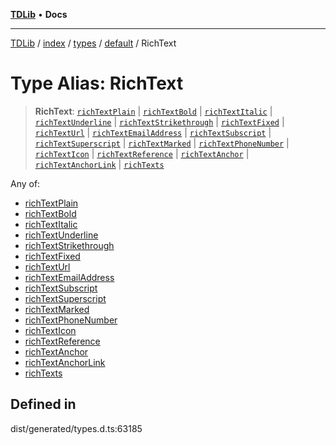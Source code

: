 [**TDLib**](../../../../../../README.md) • **Docs**

***

[TDLib](../../../../../../modules.md) / [index](../../../../../README.md) / [types](../../../README.md) / [default](../README.md) / RichText

# Type Alias: RichText

> **RichText**: [`richTextPlain`](richTextPlain.md) \| [`richTextBold`](richTextBold.md) \| [`richTextItalic`](richTextItalic.md) \| [`richTextUnderline`](richTextUnderline.md) \| [`richTextStrikethrough`](richTextStrikethrough.md) \| [`richTextFixed`](richTextFixed.md) \| [`richTextUrl`](richTextUrl.md) \| [`richTextEmailAddress`](richTextEmailAddress.md) \| [`richTextSubscript`](richTextSubscript.md) \| [`richTextSuperscript`](richTextSuperscript.md) \| [`richTextMarked`](richTextMarked.md) \| [`richTextPhoneNumber`](richTextPhoneNumber.md) \| [`richTextIcon`](richTextIcon.md) \| [`richTextReference`](richTextReference.md) \| [`richTextAnchor`](richTextAnchor.md) \| [`richTextAnchorLink`](richTextAnchorLink.md) \| [`richTexts`](richTexts.md)

Any of:
- [richTextPlain](richTextPlain.md)
- [richTextBold](richTextBold.md)
- [richTextItalic](richTextItalic.md)
- [richTextUnderline](richTextUnderline.md)
- [richTextStrikethrough](richTextStrikethrough.md)
- [richTextFixed](richTextFixed.md)
- [richTextUrl](richTextUrl.md)
- [richTextEmailAddress](richTextEmailAddress.md)
- [richTextSubscript](richTextSubscript.md)
- [richTextSuperscript](richTextSuperscript.md)
- [richTextMarked](richTextMarked.md)
- [richTextPhoneNumber](richTextPhoneNumber.md)
- [richTextIcon](richTextIcon.md)
- [richTextReference](richTextReference.md)
- [richTextAnchor](richTextAnchor.md)
- [richTextAnchorLink](richTextAnchorLink.md)
- [richTexts](richTexts.md)

## Defined in

dist/generated/types.d.ts:63185
